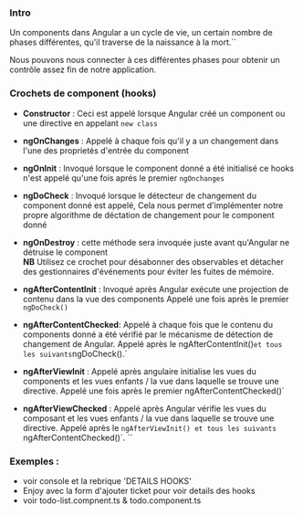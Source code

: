 ### Intro

Un components dans Angular a un cycle de vie, un certain nombre de phases différentes,
qu'il traverse de la naissance à la mort.``

Nous pouvons nous connecter à ces différentes phases pour obtenir un contrôle assez fin de notre application.

### Crochets de component (hooks)

* <strong>Constructor</strong> : Ceci est appelé lorsque Angular créé un component ou une directive
en appelant `new class`
 
* <strong>ngOnChanges</strong> : Appelé à chaque fois qu'il y a un changement dans l'une des 
proprietés d'entrée du component

* <strong>ngOnInit</strong> : Invoqué lorsque le component donné a été initialisé
ce hooks n'est appelé qu'une fois aprés le premier `ngOnchanges`
 
* <strong>ngDoCheck</strong> : Invoqué lorsque le détecteur de changement du component donné
est appelé, Cela nous permet d'implémenter notre propre algorithme de déctation de changement
pour le component donné

* <strong>ngOnDestroy</strong> : cette méthode sera invoquée juste avant qu'Angular ne détruise
le component<br>
<strong>NB</strong> Utilisez ce crochet pour désabonner des observables et détacher des gestionnaires d'événements pour éviter les fuites de mémoire.


* <strong>ngAfterContentInit</strong> : Invoqué après Angular exécute une projection de contenu dans la vue des components
Appelé une fois après le premier `ngDoCheck()`

* <strong>ngAfterContentChecked</strong>: Appelé à chaque fois que le contenu du components donné a été vérifié par le mécanisme de détection de changement de Angular.
Appelé après le ngAfterContentInit()` et tous les suivants `ngDoCheck().`

* <strong>ngAfterViewInit</strong> : Appelé après angulaire initialise les vues du components et les vues enfants / la vue dans laquelle se trouve une directive.
                                    Appelé une fois après le premier ngAfterContentChecked()`
* <strong>ngAfterViewChecked</strong> : Appelé après Angular vérifie les vues du composant et les vues enfants / la vue dans laquelle se trouve une directive.
                                        Appelé après le `ngAfterViewInit() et tous les suivants `ngAfterContentChecked()`.
``
### Exemples : 
* voir console et la rebrique 'DETAILS HOOKS' 
* Enjoy avec la form d'ajouter ticket pour voir details des hooks
* voir todo-list.compnent.ts  & todo.component.ts 

